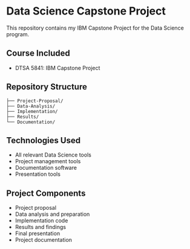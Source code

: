 # Data Science Capstone Project

This repository contains my IBM Capstone Project for the Data Science program.

## Course Included
- DTSA 5841: IBM Capstone Project

## Repository Structure

```
├── Project-Proposal/
├── Data-Analysis/
├── Implementation/
├── Results/
└── Documentation/
```

## Technologies Used
- All relevant Data Science tools
- Project management tools
- Documentation software
- Presentation tools

## Project Components
- Project proposal
- Data analysis and preparation
- Implementation code
- Results and findings
- Final presentation
- Project documentation
